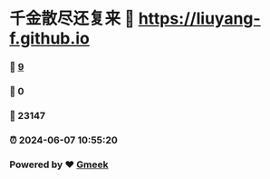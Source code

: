 # 千金散尽还复来 :link: https://liuyang-f.github.io 
### :page_facing_up: [9](https://liuyang-f.github.io/tag.html) 
### :speech_balloon: 0 
### :hibiscus: 23147 
### :alarm_clock: 2024-06-07 10:55:20 
### Powered by :heart: [Gmeek](https://github.com/Meekdai/Gmeek)
